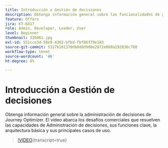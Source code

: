```yaml
---
title: Introducción a Gestión de decisiones
description: Obtenga información general sobre las funcionalidades de gestión de decisiones de Journey Optimizer.
feature: Offers
jira: KT-6417
role: Admin, Developer, Leader, User
level: Beginner
thumbnail: 326961.jpg
exl-id: 551cce3d-58e9-4302-bfbd-fbf86f79e183
source-git-commit: 5317b181370db8d8d908e2872e668a192830c780
workflow-type: tm+mt
source-wordcount: '46'
ht-degree: 0%

---
```


# Introducción a Gestión de decisiones

Obtenga información general sobre la administración de decisiones de Journey Optimizer. El vídeo abarca los desafíos comerciales que resuelven las capacidades de Administración de decisiones, sus funciones clave, la arquitectura básica y sus principales casos de uso.

>[!VIDEO](https://video.tv.adobe.com/v/326961?quality=12&learn=on){transcript=true}



